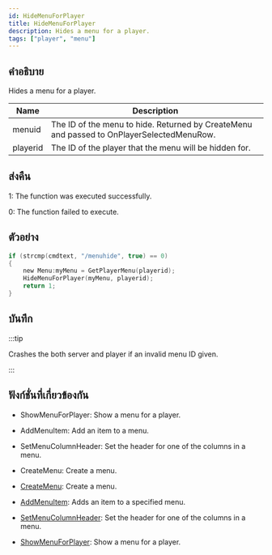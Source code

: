 ```yaml
---
id: HideMenuForPlayer
title: HideMenuForPlayer
description: Hides a menu for a player.
tags: ["player", "menu"]
---
```


## คำอธิบาย

Hides a menu for a player.

| Name     | Description                                                                               |
| -------- | ----------------------------------------------------------------------------------------- |
| menuid   | The ID of the menu to hide. Returned by CreateMenu and passed to OnPlayerSelectedMenuRow. |
| playerid | The ID of the player that the menu will be hidden for.                                    |

## ส่งคืน

1: The function was executed successfully.

0: The function failed to execute.

## ตัวอย่าง

```c
if (strcmp(cmdtext, "/menuhide", true) == 0)
{
    new Menu:myMenu = GetPlayerMenu(playerid);
    HideMenuForPlayer(myMenu, playerid);
    return 1;
}
```

## บันทึก

:::tip

Crashes the both server and player if an invalid menu ID given.

:::

## ฟังก์ชั่นที่เกี่ยวข้องกัน

- ShowMenuForPlayer: Show a menu for a player.
- AddMenuItem: Add an item to a menu.
- SetMenuColumnHeader: Set the header for one of the columns in a menu.
- CreateMenu: Create a menu.

- [CreateMenu](../../scripting/functions/CreateMenu.md): Create a menu.
- [AddMenuItem](../../scripting/functions/AddMenuItem.md): Adds an item to a specified menu.
- [SetMenuColumnHeader](../../scripting/functions/SetMenuColumnHeader.md): Set the header for one of the columns in a menu.
- [ShowMenuForPlayer](../../scripting/functions/ShowMenuForPlayer.md): Show a menu for a player.
